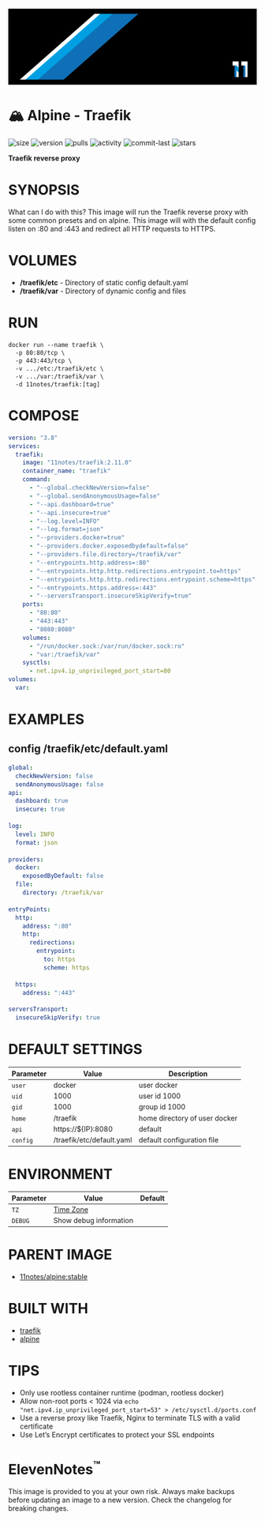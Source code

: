 ![Banner](https://github.com/11notes/defaults/blob/main/static/img/banner.png?raw=true)

# 🏔️ Alpine - Traefik
![size](https://img.shields.io/docker/image-size/11notes/traefik/2.11.0?color=0eb305) ![version](https://img.shields.io/docker/v/11notes/traefik/2.11.0?color=eb7a09) ![pulls](https://img.shields.io/docker/pulls/11notes/traefik?color=2b75d6) ![activity](https://img.shields.io/github/commit-activity/m/11notes/docker-traefik?color=c91cb8) ![commit-last](https://img.shields.io/github/last-commit/11notes/docker-traefik?color=c91cb8) ![stars](https://img.shields.io/docker/stars/11notes/traefik?color=e6a50e)

**Traefik reverse proxy**

# SYNOPSIS
What can I do with this? This image will run the Traefik reverse proxy with some common presets and on alpine. This image will with the default config listen on :80 and :443 and redirect all HTTP requests to HTTPS.

# VOLUMES
* **/traefik/etc** - Directory of static config default.yaml
* **/traefik/var** - Directory of dynamic config and files

# RUN
```shell
docker run --name traefik \
  -p 80:80/tcp \
  -p 443:443/tcp \
  -v .../etc:/traefik/etc \
  -v .../var:/traefik/var \
  -d 11notes/traefik:[tag]
```

# COMPOSE
```yaml
version: "3.8"
services:
  traefik:
    image: "11notes/traefik:2.11.0"
    container_name: "traefik"
    command:
      - "--global.checkNewVersion=false"
      - "--global.sendAnonymousUsage=false"
      - "--api.dashboard=true"
      - "--api.insecure=true"
      - "--log.level=INFO"
      - "--log.format=json"
      - "--providers.docker=true"
      - "--providers.docker.exposedbydefault=false"
      - "--providers.file.directory=/traefik/var"
      - "--entrypoints.http.address=:80"
      - "--entrypoints.http.http.redirections.entrypoint.to=https"
      - "--entrypoints.http.http.redirections.entrypoint.scheme=https"
      - "--entrypoints.https.address=:443"
      - "--serversTransport.insecureSkipVerify=true"
    ports:
      - "80:80"
      - "443:443"
      - "8080:8080"
    volumes:
      - "/run/docker.sock:/var/run/docker.sock:ro"
      - "var:/traefik/var"
    sysctls:
      - net.ipv4.ip_unprivileged_port_start=80
volumes:
  var:
```

# EXAMPLES
## config /traefik/etc/default.yaml
```yaml
global:
  checkNewVersion: false
  sendAnonymousUsage: false
api:
  dashboard: true
  insecure: true

log:
  level: INFO
  format: json

providers:
  docker:
    exposedByDefault: false
  file:
    directory: /traefik/var

entryPoints:
  http:
    address: ":80"
    http:
      redirections:
        entrypoint:
          to: https
          scheme: https
          
  https:
    address: ":443"

serversTransport:
  insecureSkipVerify: true
```

# DEFAULT SETTINGS
| Parameter | Value | Description |
| --- | --- | --- |
| `user` | docker | user docker |
| `uid` | 1000 | user id 1000 |
| `gid` | 1000 | group id 1000 |
| `home` | /traefik | home directory of user docker |
| `api` | https://${IP}:8080 | default |
| `config` | /traefik/etc/default.yaml | default configuration file |

# ENVIRONMENT
| Parameter | Value | Default |
| --- | --- | --- |
| `TZ` | [Time Zone](https://en.wikipedia.org/wiki/List_of_tz_database_time_zones) | |
| `DEBUG` | Show debug information | |

# PARENT IMAGE
* [11notes/alpine:stable](https://hub.docker.com/r/11notes/alpine)

# BUILT WITH
* [traefik](https://traefik.io/traefik)
* [alpine](https://alpinelinux.org)

# TIPS
* Only use rootless container runtime (podman, rootless docker)
* Allow non-root ports < 1024 via `echo "net.ipv4.ip_unprivileged_port_start=53" > /etc/sysctl.d/ports.conf`
* Use a reverse proxy like Traefik, Nginx to terminate TLS with a valid certificate
* Use Let’s Encrypt certificates to protect your SSL endpoints

# ElevenNotes<sup>™️</sup>
This image is provided to you at your own risk. Always make backups before updating an image to a new version. Check the changelog for breaking changes.
    